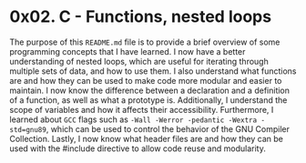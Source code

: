 # 0x02. C - Functions, nested loops

The purpose of this `README.md` file is to provide a brief overview of some programming concepts that I have learned. I now have a better understanding of nested loops, which are useful for iterating through multiple sets of data, and how to use them. I also understand what functions are and how they can be used to make code more modular and easier to maintain. I now know the difference between a declaration and a definition of a function, as well as what a prototype is. Additionally, I understand the scope of variables and how it affects their accessibility. Furthermore, I learned about `GCC` flags such as `-Wall -Werror -pedantic -Wextra -std=gnu89`, which can be used to control the behavior of the GNU Compiler Collection. Lastly, I now know what header files are and how they can be used with the #include directive to allow code reuse and modularity.
